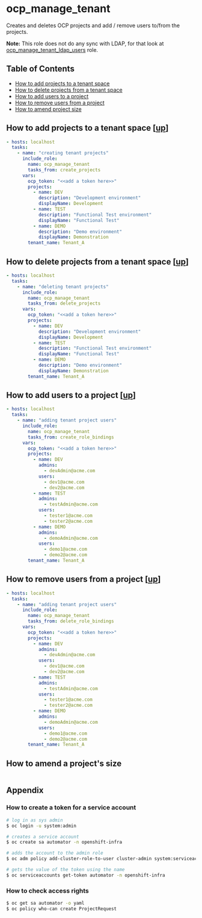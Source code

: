 # ocp_manage_tenant

Creates and deletes OCP projects and add / remove users to/from the projects.

**Note:** This role does not do any sync with LDAP, for that look at [ocp_manage_tenant_ldap_users](../ocp_manage_tenant_ldap_users) role.

<a name="toc"></a>
## Table of Contents 

- [How to add projects to a tenant space](#add-projects)
- [How to delete projects from a tenant space](#delete-projects)
- [How to add users to a project](#add-users)
- [How to remove users from a project](#remove-users)
- [How to amend project size](#amend-project-size)

<a name="add_projects"></a>
## How to add projects to a tenant space [[up](#toc)]

```yaml
- hosts: localhost
  tasks: 
    - name: "creating tenant projects"
      include_role: 
        name: ocp_manage_tenant
        tasks_from: create_projects
      vars: 
        ocp_token: "<<add a token here>>"
        projects: 
          - name: DEV
            description: "Development environment"
            displayName: Development
          - name: TEST
            description: "Functional Test environment"
            displayName: "Functional Test"
          - name: DEMO
            description: "Demo environment"
            displayName: Demonstration
        tenant_name: Tenant_A
```

<a name="delete_projects"></a>
## How to delete projects from a tenant space [[up](#toc)]

```yaml
- hosts: localhost
  tasks: 
    - name: "deleting tenant projects"
      include_role: 
        name: ocp_manage_tenant
        tasks_from: delete_projects
      vars: 
        ocp_token: "<<add a token here>>"
        projects: 
          - name: DEV
            description: "Development environment"
            displayName: Development
          - name: TEST
            description: "Functional Test environment"
            displayName: "Functional Test"
          - name: DEMO
            description: "Demo environment"
            displayName: Demonstration
        tenant_name: Tenant_A
```

<a name="add-users"></a>
## How to add users to a project [[up](#toc)]

```yaml
- hosts: localhost
  tasks: 
    - name: "adding tenant project users"
      include_role: 
        name: ocp_manage_tenant
        tasks_from: create_role_bindings
      vars: 
        ocp_token: "<<add a token here>>"
        projects: 
          - name: DEV
            admins: 
              - devAdmin@acme.com
            users: 
              - dev1@acme.com
              - dev2@acme.com
          - name: TEST
            admins: 
              - testAdmin@acme.com
            users: 
              - tester1@acme.com
              - tester2@acme.com
          - name: DEMO
            admins: 
              - demoAdmin@acme.com
            users: 
              - demo1@acme.com
              - demo2@acme.com
        tenant_name: Tenant_A
```

<a name="remove-users"></a>
## How to remove users from a project [[up](#toc)]
```yaml
- hosts: localhost
  tasks: 
    - name: "adding tenant project users"
      include_role: 
        name: ocp_manage_tenant
        tasks_from: delete_role_bindings
      vars: 
        ocp_token: "<<add a token here>>"
        projects: 
          - name: DEV
            admins: 
              - devAdmin@acme.com
            users: 
              - dev1@acme.com
              - dev2@acme.com
          - name: TEST
            admins: 
              - testAdmin@acme.com
            users: 
              - tester1@acme.com
              - tester2@acme.com
          - name: DEMO
            admins: 
              - demoAdmin@acme.com
            users: 
              - demo1@acme.com
              - demo2@acme.com
        tenant_name: Tenant_A
```
<a name="amend-project-size"></a>
## How to amend a project's size 

```yaml


```

## Appendix

### How to create a token for a service account

```bash
# log in as sys admin
$ oc login -u system:admin

# creates a service account
$ oc create sa automator -n openshift-infra

# adds the account to the admin role
$ oc adm policy add-cluster-role-to-user cluster-admin system:serviceaccount:openshift-infra:automator

# gets the value of the token using the name
$ oc serviceaccounts get-token automator -n openshift-infra
```

### How to check access rights

```bash
$ oc get sa automator -o yaml
$ oc policy who-can create ProjectRequest
```
